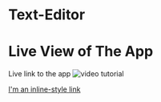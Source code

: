 # Text-Editor


# Live View of The App
Live link to the app ![video tutorial]("https://github.com/ninobrown585/Text-Editor")

[I'm an inline-style link](https://github.com/ninobrown585/Text-Editor)